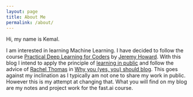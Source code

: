 ```yaml
---
layout: page
title: About Me
permalink: /about/
---
```


Hi, my name is Kemal.

I am interested in learning Machine Learning. I have decided to follow the course [Practical Deep Learning for Coders](https://course.fast.ai/) by [Jeremy Howard](https://www.fast.ai/about/#jeremy). With this blog I intend to apply the principle of [learning in public](https://www.swyx.io/learn-in-public/) and follow the advice of [Rachel Thomas](https://www.fast.ai/about/#rachel) in [Why you (yes, you) should blog](https://medium.com/@racheltho/why-you-yes-you-should-blog-7d2544ac1045). This goes against my inclination as I typically am not one to share my work in public. However this is my attempt at changing that. What you will find on my blog are my notes and project work for the fast.ai course.

